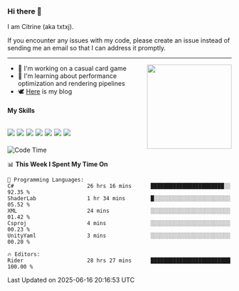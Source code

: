 ### Hi there 👋

I am Citrine (aka txtxj).

If you encounter any issues with my code, please create an issue instead of sending me an email so that I can address it promptly.

---

<img align="right" height="190" src="http://github-profile-summary-cards.vercel.app/api/cards/stats?username=txtxj&theme=vue">

- 🌱 I'm working on a casual card game
- 📖 I'm learning about performance optimization and rendering pipelines
- 🕊️ [Here](https://txtxj.top) is my blog

#### My Skills

![](https://img.shields.io/badge/Unity-000000?logo=unity&logoColor=fff)
![](https://img.shields.io/badge/C%23-239120?logo=csharp&logoColor=fff)
![](https://img.shields.io/badge/Python-3e74a2?logo=python&logoColor=fff)
![](https://img.shields.io/badge/C++-65318e?logo=cplusplus&logoColor=fff)
![](https://img.shields.io/badge/Vue-4FC08D?logo=vuedotjs&logoColor=fff)
![](https://img.shields.io/badge/Blender-f5792a?logo=blender&logoColor=fff)
![](https://img.shields.io/badge/MS%20SQL-cc2927?logo=microsoftsqlserver&logoColor=fff)
---

<!--START_SECTION:waka-->
![Code Time](http://img.shields.io/badge/Code%20Time-2%2C976%20hrs%2034%20mins-blue)

📊 **This Week I Spent My Time On** 

```text
💬 Programming Languages: 
C#                       26 hrs 16 mins      ███████████████████████░░   92.35 % 
ShaderLab                1 hr 34 mins        █░░░░░░░░░░░░░░░░░░░░░░░░   05.52 % 
XML                      24 mins             ░░░░░░░░░░░░░░░░░░░░░░░░░   01.42 % 
Csproj                   4 mins              ░░░░░░░░░░░░░░░░░░░░░░░░░   00.23 % 
UnityYaml                3 mins              ░░░░░░░░░░░░░░░░░░░░░░░░░   00.20 % 

🔥 Editors: 
Rider                    28 hrs 27 mins      █████████████████████████   100.00 % 
```


 Last Updated on 2025-06-16 20:16:53 UTC
<!--END_SECTION:waka-->
